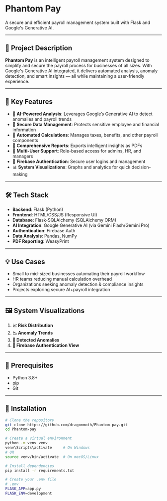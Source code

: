 # Phantom Pay

A secure and efficient payroll management system built with Flask and Google's Generative AI.

---

## 🧠 Project Description

**Phantom Pay** is an intelligent payroll management system designed to simplify and secure the payroll process for businesses of all sizes. With Google's Generative AI integrated, it delivers automated analysis, anomaly detection, and smart insights — all while maintaining a user-friendly experience.

---

## 🚀 Key Features

- 🤖 **AI-Powered Analysis**: Leverages Google’s Generative AI to detect anomalies and payroll trends
- 🔐 **Secure Data Management**: Protects sensitive employee and financial information
- 🧮 **Automated Calculations**: Manages taxes, benefits, and other payroll components
- 🧾 **Comprehensive Reports**: Exports intelligent insights as PDFs
- 👥 **Multi-User Support**: Role-based access for admins, HR, and managers
- 🔑 **Firebase Authentication**: Secure user logins and management
- 📊 **System Visualizations**: Graphs and analytics for quick decision-making

---

## 🛠️ Tech Stack

- **Backend**: Flask (Python)
- **Frontend**: HTML/CSS/JS (Responsive UI)
- **Database**: Flask-SQLAlchemy (SQLAlchemy ORM)
- **AI Integration**: Google Generative AI (via Gemini Flash/Gemini Pro)
- **Authentication**: Firebase Auth
- **Data Analysis**: Pandas, NumPy
- **PDF Reporting**: WeasyPrint

---

## 💡 Use Cases

- Small to mid-sized businesses automating their payroll workflow
- HR teams reducing manual calculation overhead
- Organizations seeking anomaly detection & compliance insights
- Projects exploring secure AI+payroll integration

---

## 🖼️ System Visualizations

1. **📈 Risk Distribution**
2. **📉 Anomaly Trends**
3. **🚨 Detected Anomalies**
4. **🔐 Firebase Authentication View**

---

## 🔧 Prerequisites

- Python 3.8+
- pip
- Git

---

## 🧰 Installation

```bash
# Clone the repository
git clone https://github.com/dragonmoth/Phantom-pay.git
cd Phantom-pay

# Create a virtual environment
python -m venv venv
venv\Scripts\activate     # On Windows
# OR
source venv/bin/activate  # On macOS/Linux

# Install dependencies
pip install -r requirements.txt

# Create your .env file
# .env
FLASK_APP=app.py
FLASK_ENV=development
